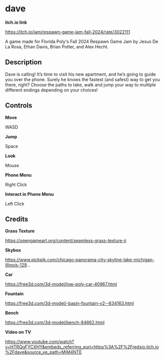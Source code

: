 # dave
**itch.io link**

https://itch.io/jam/respawn-game-jam-fall-2024/rate/3022111

A game made for Florida Poly's Fall 2024 Respawn Game Jam by Jesus De La Rosa, Ethan Davis, Brian Potter, and Alex Hecht.

## Description
Dave is calling! It’s time to visit his new apartment, and he’s going to guide you over the phone. Surely he knows the fastest (and safest) way to get you there, right?
Choose the paths to take, walk and jump your way to multiple different endings depending on your choices! 

## Controls
**Move**

WASD 

**Jump**

Space 

**Look**

Mouse 

**Phone Menu** 

Right Click 

**Interact in Phone Menu** 

Left Click 

## Credits
**Grass Texture** 

https://opengameart.org/content/seamless-grass-texture-ii 

**Skybox** 

https://www.pickpik.com/chicago-panorama-city-skyline-lake-michigan-illinois-129... 

**Car** 

https://free3d.com/3d-model/low-poly-car-40967.html 

**Fountain** 

https://free3d.com/3d-model/-basin-fountain-v2--634163.html

**Bench** 

https://free3d.com/3d-model/bench-84662.html

**Video on TV**

https://www.youtube.com/watch?v=HTRQgFYCXHY&embeds_referring_euri=https%3A%2F%2Fredsio.itch.io%2Fdave&source_ve_path=MjM4NTE

